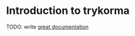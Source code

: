 # Introduction to trykorma

TODO: write [great documentation](http://jacobian.org/writing/what-to-write/)
